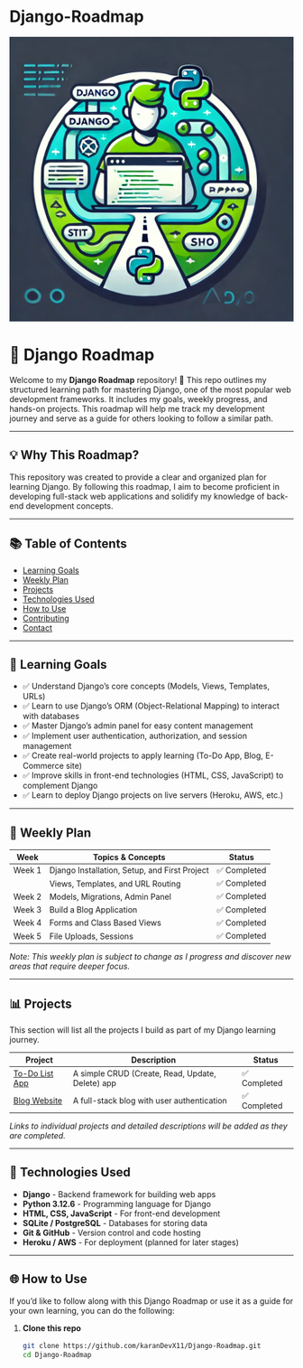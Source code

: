 # Django-Roadmap

![Project Logo](images/dj.jpg)

# 📘 Django Roadmap

Welcome to my **Django Roadmap** repository! 🌟 This repo outlines my structured learning path for mastering Django, one of the most popular web development frameworks. It includes my goals, weekly progress, and hands-on projects. This roadmap will help me track my development journey and serve as a guide for others looking to follow a similar path.

---

## 💡 **Why This Roadmap?**

This repository was created to provide a clear and organized plan for learning Django. By following this roadmap, I aim to become proficient in developing full-stack web applications and solidify my knowledge of back-end development concepts.

---

## 📚 **Table of Contents**

- [Learning Goals](#-learning-goals)
- [Weekly Plan](#-weekly-plan)
- [Projects](#-projects)
- [Technologies Used](#-technologies-used)
- [How to Use](#-how-to-use)
- [Contributing](#-contributing)
- [Contact](#-contact)

---

## 🌟 **Learning Goals**

- ✅ Understand Django’s core concepts (Models, Views, Templates, URLs)
- ✅ Learn to use Django’s ORM (Object-Relational Mapping) to interact with databases
- ✅ Master Django’s admin panel for easy content management
- ✅ Implement user authentication, authorization, and session management
- ✅ Create real-world projects to apply learning (To-Do App, Blog, E-Commerce site)
- ✅ Improve skills in front-end technologies (HTML, CSS, JavaScript) to complement Django
- ✅ Learn to deploy Django projects on live servers (Heroku, AWS, etc.)

---

## 🔄 **Weekly Plan**

| **Week** | **Topics & Concepts**                         | **Status**   |
| -------- | --------------------------------------------- | ------------ |
| Week 1   | Django Installation, Setup, and First Project | ✅ Completed |
|          | Views, Templates, and URL Routing             | ✅ Completed |
| Week 2   | Models, Migrations, Admin Panel               | ✅ Completed |
| Week 3   | Build a Blog Application                      | ✅ Completed |
| Week 4   | Forms and Class Based Views                   | ✅ Completed |
| Week 5   | File Uploads, Sessions                        | ✅ Completed |

_Note: This weekly plan is subject to change as I progress and discover new areas that require deeper focus._

---

## 📊 **Projects**

This section will list all the projects I build as part of my Django learning journey.

| **Project**         | **Description**                                  | **Status**   |
| ------------------- | ------------------------------------------------ | ------------ |
| [To-Do List App](#) | A simple CRUD (Create, Read, Update, Delete) app | ✅ Completed |
| [Blog Website](#)   | A full-stack blog with user authentication       | ✅ Completed |

_Links to individual projects and detailed descriptions will be added as they are completed._

---

## 🔧 **Technologies Used**

- **Django** - Backend framework for building web apps
- **Python 3.12.6** - Programming language for Django
- **HTML, CSS, JavaScript** - For front-end development
- **SQLite / PostgreSQL** - Databases for storing data
- **Git & GitHub** - Version control and code hosting
- **Heroku / AWS** - For deployment (planned for later stages)

---

## 🌐 **How to Use**

If you’d like to follow along with this Django Roadmap or use it as a guide for your own learning, you can do the following:

1. **Clone this repo**
   ```bash
   git clone https://github.com/karanDevX11/Django-Roadmap.git
   cd Django-Roadmap
   ```
